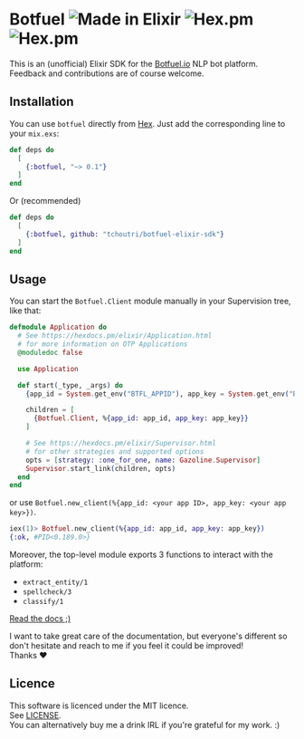 # Botfuel ![Made in Elixir](https://cdn.rawgit.com/tchoutri/botfuel-elixir-sdk/master/elixir.svg) ![Hex.pm](https://img.shields.io/hexpm/v/botfuel.svg) ![Hex.pm](https://img.shields.io/hexpm/l/botfuel.svg)

This is an (unofficial) Elixir SDK for the [Botfuel.io](https://app.botfuel.io/docs) NLP bot platform.
Feedback and contributions are of course welcome.

## Installation

You can use `botfuel` directly from [Hex](https://hex.pm). Just add the corresponding line to your `mix.exs`:

```Elixir
def deps do
  [
    {:botfuel, "~> 0.1"}
  ]
end
```

Or (recommended)

```Elixir
def deps do
  [
    {:botfuel, github: "tchoutri/botfuel-elixir-sdk"}
  ]
end
```

## Usage

You can start the `Botfuel.Client` module manually in your Supervision tree, like that:

```Elixir
defmodule Application do
  # See https://hexdocs.pm/elixir/Application.html
  # for more information on OTP Applications
  @moduledoc false

  use Application

  def start(_type, _args) do
    {app_id = System.get_env("BTFL_APPID"), app_key = System.get_env("BTFL_APPKEY")}

    children = [
      {Botfuel.Client, %{app_id: app_id, app_key: app_key}}
    ]

    # See https://hexdocs.pm/elixir/Supervisor.html
    # for other strategies and supported options
    opts = [strategy: :one_for_one, name: Gazoline.Supervisor]
    Supervisor.start_link(children, opts)
  end
end
```

or use `Botfuel.new_client(%{app_id: <your app ID>, app_key: <your app key>})`.

```Elixir
iex(1)> Botfuel.new_client(%{app_id: app_id, app_key: app_key})
{:ok, #PID<0.189.0>}
```

Moreover, the top-level module exports 3 functions to interact with the platform:

* `extract_entity/1`
* `spellcheck/3`
* `classify/1`

[Read the docs ;)](https://hexdocs.pm/botfuel)

I want to take great care of the documentation, but everyone's different so don't hesitate and reach to me if you feel it could be improved!  
Thanks :heart:

## Licence

This software is licenced under the MIT licence.  
See [LICENSE](LICENSE).  
You can alternatively buy me a drink IRL if you're grateful for my work. :)
